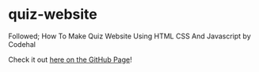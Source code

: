 # quiz-website
Followed; How To Make Quiz Website Using HTML CSS And Javascript by Codehal

Check it out [here on the GitHub Page](https://voidedprinter.github.io/quiz-website/)!
